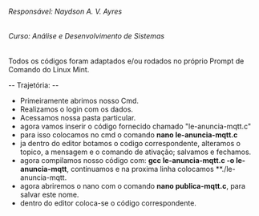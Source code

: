 ###### Responsável: Naydson A. V. Ayres
###### Curso: Análise e Desenvolvimento de Sistemas

 Todos os códigos foram adaptados e/ou rodados no próprio Prompt de Comando do Linux Mint.                  
 
-- Trajetória: --

* Primeiramente abrimos nosso Cmd.
* Realizamos o login com os dados.
* Acessamos nossa pasta particular.
* agora vamos inserir o código fornecido chamado "le-anuncia-mqtt.c"
* para isso colocamos no cmd o comando **nano le-anuncia-mqtt.c**
* ja dentro do editor botamos o codigo correspondente, alteramos o topico, a mensagem e o comando de ativação; salvamos e fechamos.
* agora compilamos nosso código com: **gcc le-anuncia-mqtt.c -o le-anuncia-mqtt**, continuamos e na proxima linha colocamos **./le-anuncia-mqtt.
* agora abriremos o nano com o comando **nano publica-mqtt.c**, para salvar este nome.
* dentro do editor coloca-se o código correspondente.
